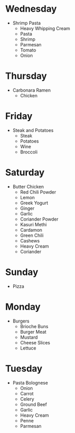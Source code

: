 # Wednesday
- Shrimp Pasta
    - Heavy Whipping Cream
    - Pasta
    - Shrimp
    - Parmesan
    - Tomato
    - Onion
# Thursday
- Carbonara Ramen
    - Chicken
# Friday
- Steak and Potatoes
    - Steak
    - Potatoes
    - Wine
    - Broccoli
# Saturday
- Butter Chicken
    - Red Chili Powder
    - Lemon
    - Greek Yogurt
    - Ginger
    - Garlic
    - Coriander Powder
    - Kasuri Methi
    - Cardamon
    - Green Chili
    - Cashews
    - Heavy Cream
    - Coriander
# Sunday
- Pizza
# Monday
- Burgers
    - Brioche Buns
    - Burger Meat
    - Mustard
    - Cheese Slices
    - Lettuce
# Tuesday
- Pasta Bolognese
    - Onion
    - Carrot
    - Celery
    - Ground Beef
    - Garlic
    - Heavy Cream
    - Penne
    - Parmesan
